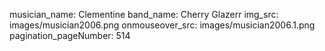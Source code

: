 musician_name: Clementine
band_name: Cherry Glazerr
img_src: images/musician2006.png
onmouseover_src: images/musician2006.1.png
pagination_pageNumber: 514